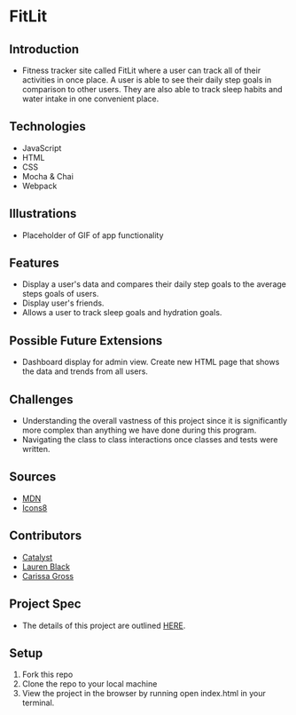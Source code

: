 # FitLit

## Introduction
-  Fitness tracker site called FitLit where a user can track all of their activities in once place.  A user is able to see their daily step goals in comparison to other users.  They are also able to track sleep habits and water intake in one convenient place.

## Technologies
- JavaScript
- HTML
- CSS
- Mocha & Chai
- Webpack

## Illustrations
- Placeholder of GIF of app functionality

## Features
- Display a user's data and compares their daily step goals to the average steps goals of users.
- Display user's friends.
- Allows a user to track sleep goals and hydration goals.

## Possible Future Extensions
- Dashboard display for admin view. Create new HTML page that shows the data and trends from all users.

## Challenges
- Understanding the overall vastness of this project since it is significantly more complex than anything we have done during this program.
- Navigating the class to class interactions once classes and tests were written.

## Sources
- [MDN](https://developer.mozilla.org/en-US/)
- [Icons8](https://icons8.com/)

## Contributors
- [Catalyst](https://github.com/Catalyst4Change)
- [Lauren Black](https://github.com/LaurenBlack5280)
- [Carissa Gross](https://github.com/carissagross)

## Project Spec
- The details of this project are outlined [HERE](http://frontend.turing.io/projects/fitlit.html).

## Setup
1. Fork this repo
2. Clone the repo to your local machine
3. View the project in the browser by running open index.html in your terminal.
